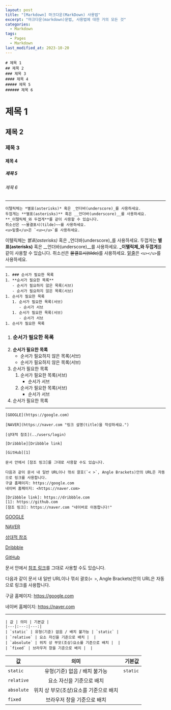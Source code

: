 ```yaml
---
layout: post
title: "[Markdown] 마크다운(MarkDown) 사용법"
excerpt: "마크다운(markdown)문법, 사용법에 대한 거의 모든 것"
categories:
  - Markdown
tags:
  - Pages
  - Markdown
last_modified_at: 2023-10-20
---
```


```
# 제목 1
## 제목 2
### 제목 3
#### 제목 4
##### 제목 5
###### 제목 6
```
# 제목 1
## 제목 2
### 제목 3
#### 제목 4
##### 제목 5
###### 제목 6

- - -

```
이텔릭체는 *별표(asterisks)* 혹은 _언더바(underscore)_를 사용하세요.
두껍게는 **별표(asterisks)** 혹은 __언더바(underscore)__를 사용하세요.
**_이텔릭체_와 두껍게**를 같이 사용할 수 있습니다.
취소선은 ~~물결표시(tilde)~~를 사용하세요.
<u>밑줄</u>은 `<u></u>`를 사용하세요.
```

이텔릭체는 *별표(asterisks)* 혹은 _언더바(underscore)_를 사용하세요.
두껍게는 **별표(asterisks)** 혹은 __언더바(underscore)__를 사용하세요.
**_이텔릭체_와 두껍게**를 같이 사용할 수 있습니다.
취소선은 ~~물결표시(tilde)~~를 사용하세요.
<u>밑줄</u>은 `<u></u>`를 사용하세요.

- - -

```
1. ### 순서가 필요한 목록
1. **순서가 필요한 목록**
   - 순서가 필요하지 않은 목록(서브)
   - 순서가 필요하지 않은 목록(서브)
1. 순서가 필요한 목록
   1. 순서가 필요한 목록(서브)
      - 순서가 서브
   1. 순서가 필요한 목록(서브)
      - 순서가 서브
1. 순서가 필요한 목록
```

1. ### 순서가 필요한 목록
1. **순서가 필요한 목록**
   - 순서가 필요하지 않은 목록(서브)
   - 순서가 필요하지 않은 목록(서브)
1. 순서가 필요한 목록
   1. 순서가 필요한 목록(서브)
      - 순서가 서브
   1. 순서가 필요한 목록(서브)
      - 순서가 서브
1. 순서가 필요한 목록

- - -

```
[GOOGLE](https://google.com)

[NAVER](https://naver.com "링크 설명(title)을 작성하세요.")

[상대적 참조](../users/login)

[Dribbble][Dribbble link]

[GitHub][1]

문서 안에서 [참조 링크]를 그대로 사용할 수도 있습니다.

다음과 같이 문서 내 일반 URL이나 꺾쇠 괄호(`< >`, Angle Brackets)안의 URL은 자동으로 링크를 사용합니다.
구글 홈페이지: https://google.com
네이버 홈페이지: <https://naver.com>

[Dribbble link]: https://dribbble.com
[1]: https://github.com
[참조 링크]: https://naver.com "네이버로 이동합니다!"
```

[GOOGLE](https://google.com)

[NAVER](https://naver.com "링크 설명(title)을 작성하세요.")

[상대적 참조](../users/login)

[Dribbble][Dribbble link]

[GitHub][1]

문서 안에서 [참조 링크]를 그대로 사용할 수도 있습니다.

다음과 같이 문서 내 일반 URL이나 꺾쇠 괄호(`< >`, Angle Brackets)안의 URL은 자동으로 링크를 사용합니다.

구글 홈페이지: https://google.com

네이버 홈페이지: <https://naver.com>

[Dribbble link]: https://dribbble.com
[1]: https://github.com
[참조 링크]: https://naver.com "네이버로 이동합니다!"

- - -

```
| 값 | 의미 | 기본값 |
|---|:---:|---:|
| `static` | 유형(기준) 없음 / 배치 불가능 | `static` |
| `relative` | 요소 자신을 기준으로 배치 |  |
| `absolute` | 위치 상 부모(조상)요소를 기준으로 배치 |  |
| `fixed` | 브라우저 창을 기준으로 배치 |  |
```

| 값 | 의미 | 기본값 |
|---|:---:|---:|
| `static` | 유형(기준) 없음 / 배치 불가능 | `static` |
| `relative` | 요소 자신을 기준으로 배치 |  |
| `absolute` | 위치 상 부모(조상)요소를 기준으로 배치 |  |
| `fixed` | 브라우저 창을 기준으로 배치 |  |